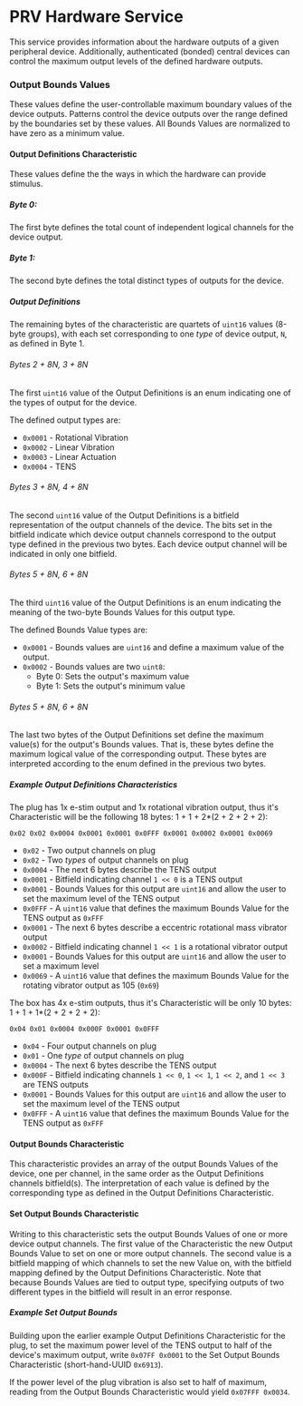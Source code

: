# PRV Hardware Service
This service provides information about the hardware outputs of a given peripheral device.
Additionally, authenticated (bonded) central devices can control the maximum output levels
of the defined hardware outputs.

### Output Bounds Values
These values define the user-controllable maximum boundary values of the device outputs.
Patterns control the device outputs over the range defined by the boundaries set by these values.
All Bounds Values are normalized to have zero as a minimum value.

#### Output Definitions Characteristic
These values define the the ways in which the hardware can provide stimulus.

##### Byte 0:
The first byte defines the total count of independent logical channels for the device output.

##### Byte 1:
The second byte defines the total distinct types of outputs for the device.

##### Output Definitions
The remaining bytes of the characteristic are quartets of `uint16` values (8-byte groups),
with each set corresponding to one *type* of device output, `N`, as defined in Byte 1.

###### Bytes 2 + 8*N, 3 + 8*N
The first `uint16` value of the Output Definitions is an enum indicating one of the types
of output for the device.

The defined output types are:
* `0x0001` - Rotational Vibration
* `0x0002` - Linear Vibration
* `0x0003` - Linear Actuation
* `0x0004` - TENS

###### Bytes 3 + 8*N, 4 + 8*N
The second `uint16` value of the Output Definitions is a bitfield representation of the
output channels of the device.
The bits set in the bitfield indicate which device output channels correspond to the output type
defined in the previous two bytes.
Each device output channel will be indicated in only one bitfield.

###### Bytes 5 + 8*N, 6 + 8*N
The third `uint16` value of the Output Definitions is an enum indicating the meaning of the two-byte Bounds Values
for this output type.

The defined Bounds Value types are:
* `0x0001` - Bounds values are `uint16` and define a maximum value of the output.
* `0x0002` - Bounds values are two `uint8`:
  * Byte 0: Sets the output's maximum value
  * Byte 1: Sets the output's minimum value

###### Bytes 5 + 8*N, 6 + 8*N
The last two bytes of the Output Definitions set define the maximum value(s) for the 
output's Bounds values.
That is, these bytes define the maximum logical value of the corresponding output.
These bytes are interpreted according to the enum defined in the previous two bytes.

##### Example Output Definitions Characteristics
The plug has 1x e-stim output and 1x rotational vibration output,
thus it's Characteristic will be the following 18 bytes: 1 + 1 + 2*(2 + 2 + 2 + 2):

`0x02 0x02 0x0004 0x0001 0x0001 0x0FFF 0x0001 0x0002 0x0001 0x0069`
* `0x02` - Two output channels on plug
* `0x02` - Two *types* of output channels on plug
* `0x0004` - The next 6 bytes describe the TENS output
* `0x0001` - Bitfield indicating channel `1 << 0` is a TENS output
* `0x0001` - Bounds Values for this output are `uint16` and allow the user to set the maximum level of the TENS output
* `0x0FFF` - A `uint16` value that defines the maximum Bounds Value for the TENS output as `0xFFF`
* `0x0001` - The next 6 bytes describe a eccentric rotational mass vibrator output
* `0x0002` - Bitfield indicating channel `1 << 1` is a rotational vibrator output
* `0x0001` - Bounds Values for this output are `uint16` and allow the user to set a maximum level
* `0x0069` - A `uint16` value that defines the maximum Bounds Value for the rotating vibrator output as 105 (`0x69`)

The box has 4x e-stim outputs, thus it's Characteristic will be only 10 bytes: 1 + 1 + 1*(2 + 2 + 2 + 2):

`0x04 0x01 0x0004 0x000F 0x0001 0x0FFF`
* `0x04` - Four output channels on plug
* `0x01` - One *type* of output channels on plug
* `0x0004` - The next 6 bytes describe the TENS output
* `0x000F` - Bitfield indicating channels `1 << 0`, `1 << 1`, `1 << 2`, and `1 << 3` are TENS outputs
* `0x0001` - Bounds Values for this output are `uint16` and allow the user to set the maximum level of the TENS output
* `0x0FFF` - A `uint16` value that defines the maximum Bounds Value for the TENS output as `0xFFF`

#### Output Bounds Characteristic
This characteristic provides an array of the output Bounds Values of the device, one per channel,
in the same order as the Output Definitions channels bitfield(s).
The interpretation of each value is defined by the corresponding type as defined in the
Output Definitions Characteristic.

#### Set Output Bounds Characteristic
Writing to this characteristic sets the output Bounds Values of one or more device output channels.
The first value of the Characteristic the new Output Bounds Value to set on one or more output channels.
The second value is a bitfield mapping of which channels to set the new Value on,
with the bitfield mapping defined by the Output Definitions Characteristic.
Note that because Bounds Values are tied to output type,
specifying outputs of two different types in the bitfield will result in an error response.

##### Example Set Output Bounds
Building upon the earlier example Output Definitions Characteristic for the plug,
to set the maximum power level of the TENS output to half of the device's maximum output,
write `0x07FF 0x0001` to the Set Output Bounds Characteristic (short-hand-UUID `0x6913`).

If the power level of the plug vibration is also set to half of maximum, reading from the 
Output Bounds Characteristic would yield `0x07FFF 0x0034`.
